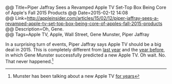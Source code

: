 @@ Title=Piper Jaffray Sees a Revamped Apple TV Set-Top Box Being Core of Apple's Fall 2015 Products 
@@ Date=2015-02-12 14:08  
@@ Link=http://appleinsider.com/articles/15/02/12/piper-jaffray-sees-a-revamped-apple-tv-set-top-box-being-core-of-apples-fall-2015-products  
@@ Description=Oh, Gene.  
@@ Tags=Apple TV, Apple, Wall Street, Gene Munster, Piper Jaffray  

In a surprising turn of events, Piper Jaffray says Apple TV should be a big deal in 2015. This is completely different from [last year][macrumors] and the [year before][businessinsider], in which Gene Munster successfully predicted a new Apple TV. Oh wait. No. That never happened.[^gm]

[^gm]: Munster has been talking about a new Apple TV [for years][businessinsider 2]

[businessinsider]: http://www.businessinsider.com/no-apple-tv-until-november-2013-says-analyst-gene-munster-2012-11?op=1
[businessinsider 2]: http://www.businessinsider.com/munster-why-an-apple-television-is-coming-in-2012-2011-6?op=1
[macrumors]: http://www.macrumors.com/2014/12/17/munster-apple-tv-set-2016/